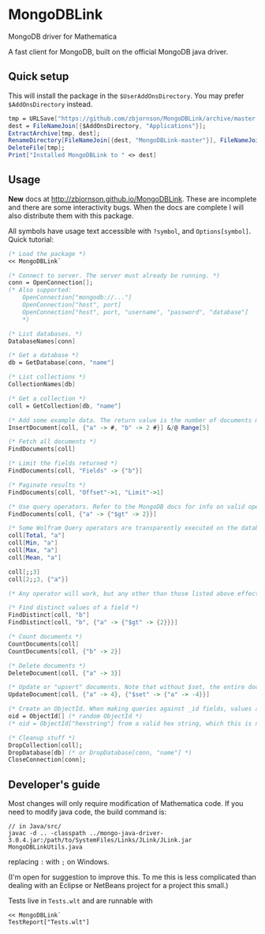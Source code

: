 # MongoDBLink
MongoDB driver for Mathematica

A fast client for MongoDB, built on the official MongoDB java driver.

## Quick setup

This will install the package in the `$UserAddOnsDirectory`. You may prefer `$AddOnsDirectory` instead.

```Mathematica
tmp = URLSave["https://github.com/zbjornson/MongoDBLink/archive/master.zip"];
dest = FileNameJoin[{$AddOnsDirectory, "Applications"}];
ExtractArchive[tmp, dest];
RenameDirectory[FileNameJoin[{dest, "MongoDBLink-master"}], FileNameJoin[{dest, "MongoDBLink"}]];
DeleteFile[tmp];
Print["Installed MongoDBLink to " <> dest]
```

## Usage

**New** docs at http://zbjornson.github.io/MongoDBLink. These are incomplete and there are some interactivity bugs. When the docs are complete I will also distribute them with this package.

All symbols have usage text accessible with `?symbol`, and `Options[symbol]`. Quick tutorial:

```Mathematica
(* Load the package *)
<< MongoDBLink`

(* Connect to server. The server must already be running. *)
conn = OpenConnection[];
(* Also supported:
    OpenConnection["mongodb://..."]
    OpenConnection["host", port]
    OpenConnection["host", port, "username", "password", "database"]
    *)

(* List databases. *)
DatabaseNames[conn]

(* Get a database *)
db = GetDatabase[conn, "name"]

(* List collections *)
CollectionNames[db]

(* Get a collection *)
coll = GetCollection[db, "name"]

(* Add some example data. The return value is the number of documents modified, which is 0 for an insert. *)
InsertDocument[coll, {"a" -> #, "b" -> 2 #}] &/@ Range[5]

(* Fetch all documents *)
FindDocuments[coll]

(* Limit the fields returned *)
FindDocuments[coll, "Fields" -> {"b"}]

(* Paginate results *)
FindDocuments[coll, "Offset"->1, "Limit"->1]

(* Use query operators. Refer to the MongoDB docs for info on valid operators. *)
FindDocuments[coll, {"a" -> {"$gt" -> 2}}]

(* Some Wolfram Query operators are transparently executed on the database server: *)
coll[Total, "a"]
coll[Min, "a"]
coll[Max, "a"]
coll[Mean, "a"]

coll[;;3]
coll[2;;3, {"a"}]

(* Any operator will work, but any other than those listed above effectively fetch ALL data and convert it to a Dataset for calculation. *)

(* Find distinct values of a field *)
FindDistinct[coll, "b"]
FindDistinct[coll, "b", {"a" -> {"$gt" -> {2}}}]

(* Count documents *)
CountDocuments[coll]
CountDocuments[coll, {"b" -> 2}]

(* Delete documents *)
DeleteDocument[coll, {"a" -> 3}]

(* Update or "upsert" documents. Note that without $set, the entire document will be replaced with the new document. *)
UpdateDocument[coll, {"a" -> 4}, {"$set" -> {"a" -> -4}}]

(* Create an ObjectId. When making queries against _id fields, values are automatically converted to ObjectIds. Use this when the key name is something other than _id. *)
oid = ObjectId[] (* random ObjectId *)
(* oid = ObjectId["hexstring"] from a valid hex string, which this is not *)

(* Cleanup stuff *)
DropCollection[coll];
DropDatabase[db] (* or DropDatabase[conn, "name"] *)
CloseConnection[conn];
```

## Developer's guide

Most changes will only require modification of Mathematica code. If you need to modify java code, the build command is:

    // in Java/src/
    javac -d .. -classpath ../mongo-java-driver-3.0.4.jar:/path/to/SystemFiles/Links/JLink/JLink.jar MongoDBLinkUtils.java

replacing `:` with `;` on Windows.

(I'm open for suggestion to improve this. To me this is less complicated than dealing with an Eclipse or NetBeans project for a project this small.)

Tests live in `Tests.wlt` and are runnable with

    << MongoDBLink`
    TestReport["Tests.wlt"]
